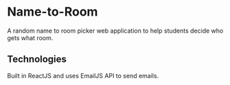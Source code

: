 # Name-to-Room
A random name to room picker web application to help students decide who gets what room. 

## Technologies
Built in ReactJS and uses EmailJS API to send emails.
